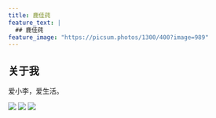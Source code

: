 ```yaml
---
title: 鹿佳莼
feature_text: |
  ## 鹿佳莼
feature_image: "https://picsum.photos/1300/400?image=989"
---
```


## 关于我

爱小李，爱生活。

![][image-1]
![][image-2]
![][image-3]

[image-1]:	assets/img/portfolio.jpeg
[image-2]:	assets/img/portfolio2.jpeg
[image-3]:	assets/img/portfolio3.jpeg
